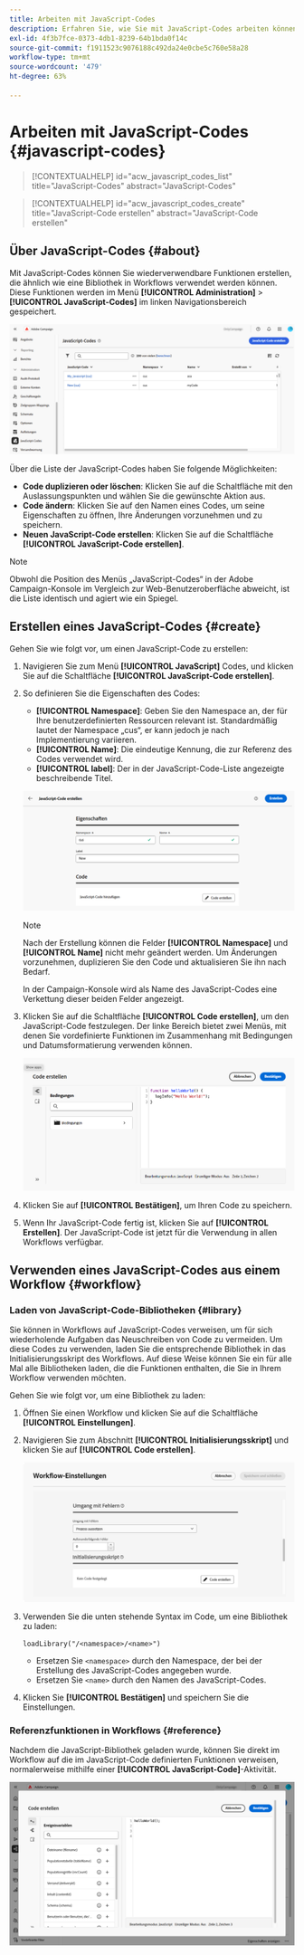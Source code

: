 ```yaml
---
title: Arbeiten mit JavaScript-Codes
description: Erfahren Sie, wie Sie mit JavaScript-Codes arbeiten können.
exl-id: 4f3b7fce-0373-4db1-8239-64b1bda0f14c
source-git-commit: f1911523c9076188c492da24e0cbe5c760e58a28
workflow-type: tm+mt
source-wordcount: '479'
ht-degree: 63%

---
```


# Arbeiten mit JavaScript-Codes {#javascript-codes}

>[!CONTEXTUALHELP]
>id="acw_javascript_codes_list"
>title="JavaScript-Codes"
>abstract="JavaScript-Codes"

>[!CONTEXTUALHELP]
>id="acw_javascript_codes_create"
>title="JavaScript-Code erstellen"
>abstract="JavaScript-Code erstellen"

## Über JavaScript-Codes {#about}

Mit JavaScript-Codes können Sie wiederverwendbare Funktionen erstellen, die ähnlich wie eine Bibliothek in Workflows verwendet werden können. Diese Funktionen werden im Menü **[!UICONTROL Administration]** > **[!UICONTROL JavaScript-Codes]** im linken Navigationsbereich gespeichert.

![JavaScript-Code-Listenschnittstelle mit den verfügbaren Optionen](assets/javascript-list.png)

Über die Liste der JavaScript-Codes haben Sie folgende Möglichkeiten:

* **Code duplizieren oder löschen**: Klicken Sie auf die Schaltfläche mit den Auslassungspunkten und wählen Sie die gewünschte Aktion aus.
* **Code ändern**: Klicken Sie auf den Namen eines Codes, um seine Eigenschaften zu öffnen, Ihre Änderungen vorzunehmen und zu speichern.
* **Neuen JavaScript-Code erstellen**: Klicken Sie auf die Schaltfläche **[!UICONTROL JavaScript-Code erstellen]**.

>[!NOTE]
>
>Obwohl die Position des Menüs „JavaScript-Codes“ in der Adobe Campaign-Konsole im Vergleich zur Web-Benutzeroberfläche abweicht, ist die Liste identisch und agiert wie ein Spiegel.

## Erstellen eines JavaScript-Codes {#create}

Gehen Sie wie folgt vor, um einen JavaScript-Code zu erstellen:

1. Navigieren Sie zum Menü **[!UICONTROL JavaScript]** Codes, und klicken Sie auf die Schaltfläche **[!UICONTROL JavaScript-Code erstellen]**.

1. So definieren Sie die Eigenschaften des Codes:

   * **[!UICONTROL Namespace]**: Geben Sie den Namespace an, der für Ihre benutzerdefinierten Ressourcen relevant ist. Standardmäßig lautet der Namespace „cus“, er kann jedoch je nach Implementierung variieren.
   * **[!UICONTROL Name]**: Die eindeutige Kennung, die zur Referenz des Codes verwendet wird.
   * **[!UICONTROL label]**: Der in der JavaScript-Code-Liste angezeigte beschreibende Titel.

   ![JavaScript-Code-Erstellungsschnittstelle mit Namespace-, Name- und Beschriftungsfeldern](assets/javascript-create.png)

   >[!NOTE]
   >
   >Nach der Erstellung können die Felder **[!UICONTROL Namespace]** und **[!UICONTROL Name]** nicht mehr geändert werden. Um Änderungen vorzunehmen, duplizieren Sie den Code und aktualisieren Sie ihn nach Bedarf.
   >
   >In der Campaign-Konsole wird als Name des JavaScript-Codes eine Verkettung dieser beiden Felder angezeigt.

1. Klicken Sie auf die Schaltfläche **[!UICONTROL Code erstellen]**, um den JavaScript-Code festzulegen. Der linke Bereich bietet zwei Menüs, mit denen Sie vordefinierte Funktionen im Zusammenhang mit Bedingungen und Datumsformatierung verwenden können.

   ![JavaScript-Code-Editor-Oberfläche mit vordefinierten Funktionen](assets/javascript-code.png)

1. Klicken Sie auf **[!UICONTROL Bestätigen]**, um Ihren Code zu speichern.

1. Wenn Ihr JavaScript-Code fertig ist, klicken Sie auf **[!UICONTROL Erstellen]**. Der JavaScript-Code ist jetzt für die Verwendung in allen Workflows verfügbar.

## Verwenden eines JavaScript-Codes aus einem Workflow {#workflow}

### Laden von JavaScript-Code-Bibliotheken {#library}

Sie können in Workflows auf JavaScript-Codes verweisen, um für sich wiederholende Aufgaben das Neuschreiben von Code zu vermeiden. Um diese Codes zu verwenden, laden Sie die entsprechende Bibliothek in das Initialisierungsskript des Workflows. Auf diese Weise können Sie ein für alle Mal alle Bibliotheken laden, die die Funktionen enthalten, die Sie in Ihrem Workflow verwenden möchten.

Gehen Sie wie folgt vor, um eine Bibliothek zu laden:

1. Öffnen Sie einen Workflow und klicken Sie auf die Schaltfläche **[!UICONTROL Einstellungen]**.
1. Navigieren Sie zum Abschnitt **[!UICONTROL Initialisierungsskript]** und klicken Sie auf **[!UICONTROL Code erstellen]**.

   ![Benutzeroberfläche für Workflow-Initialisierungsskripte mit Code-Erstellungsoption](assets/javascript-initialization.png)

1. Verwenden Sie die unten stehende Syntax im Code, um eine Bibliothek zu laden:

   ```
   loadLibrary("/<namespace>/<name>")
   ```

   * Ersetzen Sie `<namespace>` durch den Namespace, der bei der Erstellung des JavaScript-Codes angegeben wurde.
   * Ersetzen Sie `<name>` durch den Namen des JavaScript-Codes.

1. Klicken Sie **[!UICONTROL Bestätigen]** und speichern Sie die Einstellungen.

### Referenzfunktionen in Workflows {#reference}

Nachdem die JavaScript-Bibliothek geladen wurde, können Sie direkt im Workflow auf die im JavaScript-Code definierten Funktionen verweisen, normalerweise mithilfe einer **[!UICONTROL JavaScript-Code]**-Aktivität.

![Workflow-Oberfläche, die die Verwendung der JavaScript-Funktionen anzeigt](assets/javascript-function.png)